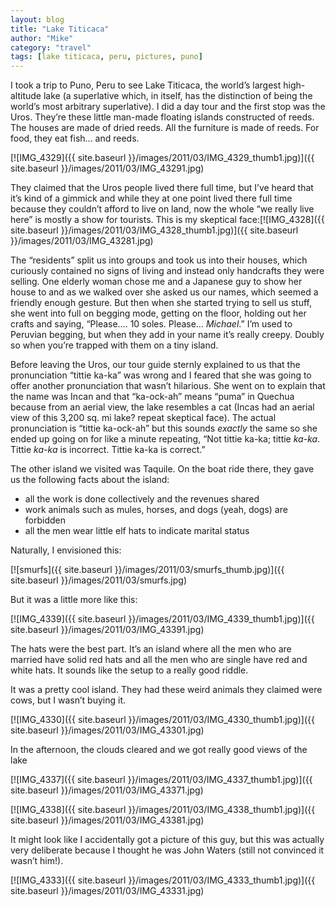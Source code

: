 ```yaml
---
layout: blog
title: "Lake Titicaca"
author: "Mike"
category: "travel"
tags: [lake titicaca, peru, pictures, puno]
---
```


I took a trip to Puno, Peru to see Lake Titicaca, the world’s largest high-altitude lake (a superlative which, in itself, has the distinction of being the world’s most arbitrary superlative). I did a day tour and the first stop was the Uros. They’re these little man-made floating islands constructed of reeds. The houses are made of dried reeds. All the furniture is made of reeds. For food, they eat fish… and reeds.

[![IMG_4329]({{ site.baseurl }}/images/2011/03/IMG_4329_thumb1.jpg)]({{ site.baseurl }}/images/2011/03/IMG_43291.jpg)

They claimed that the Uros people lived there full time, but I’ve heard that it’s kind of a gimmick and while they at one point lived there full time because they couldn’t afford to live on land, now the whole “we really live here” is mostly a show for tourists. This is my skeptical face:[![IMG_4328]({{ site.baseurl }}/images/2011/03/IMG_4328_thumb1.jpg)]({{ site.baseurl }}/images/2011/03/IMG_43281.jpg)

The “residents” split us into groups and took us into their houses, which curiously contained no signs of living and instead only handcrafts they were selling. One elderly woman chose me and a Japanese guy to show her house to and as we walked over she asked us our names, which seemed a friendly enough gesture. But then when she started trying to sell us stuff, she went into full on begging mode, getting on the floor, holding out her crafts and saying, “Please…. 10 soles. Please… *Michael*.” I’m used to Peruvian begging, but when they add in your name it’s really creepy. Doubly so when you’re trapped with them on a tiny island.

Before leaving the Uros, our tour guide sternly explained to us that the pronunciation “tittie ka-ka” was wrong and I feared that she was going to offer another pronunciation that wasn’t hilarious. She went on to explain that the name was Incan and that “ka-ock-ah” means “puma” in Quechua because from an aerial view, the lake resembles a cat (Incas had an aerial view of this 3,200 sq. mi lake? repeat skeptical face). The actual pronunciation is “tittie ka-ock-ah” but this sounds *exactly* the same so she ended up going on for like a minute repeating, “Not tittie ka-ka; tittie *ka-ka*. Tittie *ka-ka* is incorrect. Tittie ka-ka is correct.”

The other island we visited was Taquile. On the boat ride there, they gave us the following facts about the island:

- all the work is done collectively and the revenues shared
- work animals such as mules, horses, and dogs (yeah, dogs) are forbidden
- all the men wear little elf hats to indicate marital status

Naturally, I envisioned this:

[![smurfs]({{ site.baseurl }}/images/2011/03/smurfs_thumb.jpg)]({{ site.baseurl }}/images/2011/03/smurfs.jpg)

But it was a little more like this:

[![IMG_4339]({{ site.baseurl }}/images/2011/03/IMG_4339_thumb1.jpg)]({{ site.baseurl }}/images/2011/03/IMG_43391.jpg)

The hats were the best part. It’s an island where all the men who are married have solid red hats and all the men who are single have red and white hats. It sounds like the setup to a really good riddle.

It was a pretty cool island. They had these weird animals they claimed were cows, but I wasn’t buying it.

[![IMG_4330]({{ site.baseurl }}/images/2011/03/IMG_4330_thumb1.jpg)]({{ site.baseurl }}/images/2011/03/IMG_43301.jpg)

In the afternoon, the clouds cleared and we got really good views of the lake

[![IMG_4337]({{ site.baseurl }}/images/2011/03/IMG_4337_thumb1.jpg)]({{ site.baseurl }}/images/2011/03/IMG_43371.jpg)

[![IMG_4338]({{ site.baseurl }}/images/2011/03/IMG_4338_thumb1.jpg)]({{ site.baseurl }}/images/2011/03/IMG_43381.jpg)

It might look like I accidentally got a picture of this guy, but this was actually very deliberate because I thought he was John Waters (still not convinced it wasn’t him!).

[![IMG_4333]({{ site.baseurl }}/images/2011/03/IMG_4333_thumb1.jpg)]({{ site.baseurl }}/images/2011/03/IMG_43331.jpg)